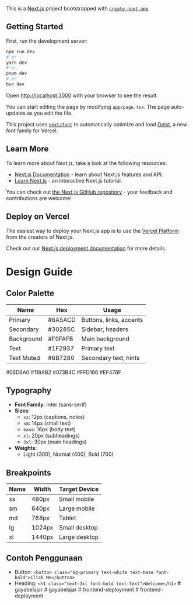 This is a [Next.js](https://nextjs.org) project bootstrapped with [`create-next-app`](https://nextjs.org/docs/app/api-reference/cli/create-next-app).

## Getting Started

First, run the development server:

```bash
npm run dev
# or
yarn dev
# or
pnpm dev
# or
bun dev
```

Open [http://localhost:3000](http://localhost:3000) with your browser to see the result.

You can start editing the page by modifying `app/page.tsx`. The page auto-updates as you edit the file.

This project uses [`next/font`](https://nextjs.org/docs/app/building-your-application/optimizing/fonts) to automatically optimize and load [Geist](https://vercel.com/font), a new font family for Vercel.

## Learn More

To learn more about Next.js, take a look at the following resources:

-   [Next.js Documentation](https://nextjs.org/docs) - learn about Next.js features and API.
-   [Learn Next.js](https://nextjs.org/learn) - an interactive Next.js tutorial.

You can check out [the Next.js GitHub repository](https://github.com/vercel/next.js) - your feedback and contributions are welcome!

## Deploy on Vercel

The easiest way to deploy your Next.js app is to use the [Vercel Platform](https://vercel.com/new?utm_medium=default-template&filter=next.js&utm_source=create-next-app&utm_campaign=create-next-app-readme) from the creators of Next.js.

Check out our [Next.js deployment documentation](https://nextjs.org/docs/app/building-your-application/deploying) for more details.

# Design Guide

## Color Palette

| Name       | Hex     | Usage                   |
| ---------- | ------- | ----------------------- |
| Primary    | #6A5ACD | Buttons, links, accents |
| Secondary  | #30285C | Sidebar, headers        |
| Background | #F9FAFB | Main background         |
| Text       | #1F2937 | Primary text            |
| Text Muted | #6B7280 | Secondary text, hints   |

#06D6A0
#118AB2
#073B4C
#FFD166
#EF476F

## Typography

-   **Font Family**: Inter (sans-serif)
-   **Sizes**:
    -   `xs`: 12px (captions, notes)
    -   `sm`: 14px (small text)
    -   `base`: 16px (body text)
    -   `xl`: 20px (subheadings)
    -   `3xl`: 30px (main headings)
-   **Weights**:
    -   Light (300), Normal (400), Bold (700)

## Breakpoints

| Name | Width  | Target Device |
| ---- | ------ | ------------- |
| xs   | 480px  | Small mobile  |
| sm   | 640px  | Large mobile  |
| md   | 768px  | Tablet        |
| lg   | 1024px | Small desktop |
| xl   | 1440px | Large desktop |

## Contoh Penggunaan

-   Button: `<button class="bg-primary text-white text-base font-bold">Click Me</button>`
-   Heading: `<h1 class="text-3xl font-bold text-text">Welcome</h1>`
#   g a y a b e l a j a r  
 #   g a y a b e l a j a r  
 #   f r o n t e n d - d e p l o y m e n t  
 #   f r o n t e n d - d e p l o y m e n t  
 